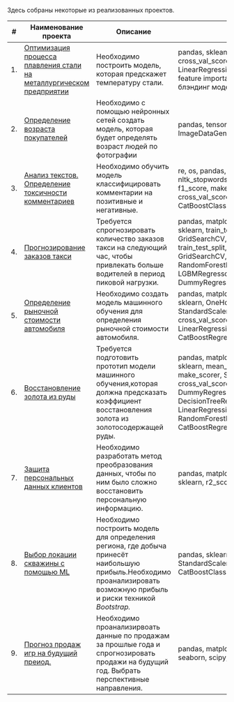 Здесь собраны некоторые из реализованных проектов.

| #    | Наименование проекта                | Описание                                                     | Стек                                                         |
| ---- | ------------------------------------------------------------ | ------------------------------------------------------------------ | -------------------------------------------------------- |
| 1.   | [Оптимизация процесса плавления стали на металлургическом предприятии](https://github.com/ivan74rus/DS_projects/tree/main/1_steel_melting_ML) | Необходимо  построить модель, которая предскажет температуру стали.  <br/> | pandas, sklean,  matplotlib, cross_val_score, GridSearchCV , LinearRegression, CatBoostRegressor, feature important, feature selection,  блэндинг моделей |
| 2.   | [Определение возраста покупателей](https://github.com/ivan74rus/DS_projects/tree/main/2_age_determin_DL) | Необходимо с помощью нейронных сетей создать модель, которая будет определять возраст людей по фотографии  |  pandas, tensorflow, keras,  ImageDataGenerator, ResNet50|
| 3.   | [Анализ текстов. Определение токсичности комментариев](https://github.com/ivan74rus/DS_projects/tree/main/3_toxic_comments_ML) | Необходимо обучить модель классифицировать комментарии на позитивные и негативные. |re, os, pandas, spacy, joblib, nltk, nltk_stopwords,  TfidfVectorizer, f1_score, make_scorer, train_test_split,  cross_val_score,  LogisticRegression, CatBoostClassifier |
| 4.   | [Прогнозирование заказов такси](https://github.com/ivan74rus/DS_projects/tree/main/4_forecasting%20taxi%20orders_ML) | Требуется спрогнозировать количество заказов такси на следующий час, чтобы привлекать больше водителей в период пиковой нагрузки.|pandas, matplotlib.pyplot, numpy, sklearn, train_test_split, TimeSeriesSplit, GridSearchCV,statsmodels.tsa.seasonal, train_test_split, TimeSeriesSplit, GridSearchCV, LinearRegression, RandomForestRegressor, LGBMRegressor, CatBoostRegressor, DummyRegressor |
| 5.   | [Определение рыночной стоимости автомобиля](https://github.com/ivan74rus/DS_projects/tree/main/5_car_price_ML) | Необходимо создать модель машинного обучения для определения рыночной стоимости автомобиля.|pandas, matplotlib.pyplot, numpy, sklearn, OneHotEncoder, StandardScaler, train_test_split, cross_val_score, GridSearchCV, LinearRegression, LGBMRegressor, CatBoostRegressor, DummyRegressor |
| 6.   | [Восстановление золота из руды](https://github.com/ivan74rus/DS_projects/tree/main/6_gold_recovery_ML) | Требуется подготовить прототип модели машинного обучения,которая должна предсказать коэффициент восстановления золота из золотосодержащей руды.| pandas, matplotlib.pyplot, numpy, sklearn, mean_absolute_error, make_scorer, StandardScaler, cross_val_score, GridSearchCV, DummyRegressor, DecisionTreeRegressor, LinearRegression, RandomForestRegressor, CatBoostRegressor |
| 7.   | [Защита персональных данных клиентов](https://github.com/ivan74rus/DS_projects/tree/main/7_encodin_personal_data_ML) | Необходимо разработать метод преобразования данных, чтобы по ним было сложно восстановить персональную информацию.|  pandas, matplotlib.pyplot, numpy, sklearn, r2_score, LinearRegression |
| 8.   | [Выбор локации скважины с помощью ML](https://github.com/ivan74rus/DS_projects/tree/main/8_location_for_oil_well_ML) | Необходимо построить  модель для определения региона, где добыча принесёт наибольшую прибыль.Необходимо проанализировать возможную прибыль и риски техникой *Bootstrap.* | pandas, sklearn, bootstrap, StandardScaler, LogisticRegression, CatBoostClassifier  |
| 9.   | [Прогноз продаж игр на будущий преиод.](https://github.com/ivan74rus/DS_projects/tree/main/9_game_sales_DA) | Необходимо проанализирвоать данные  по продажам за прошлые года и спрогнозировать продажи на будущий год. Выбрать перспективные направления.| pandas, matplotlib.pyplot, numpy, seaborn, scipy, pvalue |
